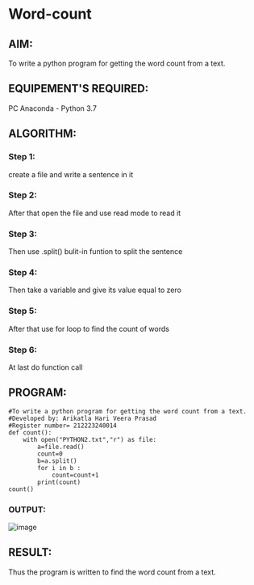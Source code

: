 # Word-count
## AIM:
To write a python program for getting the word count from a text.
## EQUIPEMENT'S REQUIRED: 
PC
Anaconda - Python 3.7
## ALGORITHM: 
### Step 1:
create a file and write a sentence in it
### Step 2: 
 After that open the file and use read mode to read it
### Step 3: 
Then use .split() bulit-in funtion to split the sentence
### Step 4:  
Then take a variable and give its value equal to zero
### Step 5: 
After that use for loop to find the count of words 
### Step 6: 
At last do function call
## PROGRAM:
```
#To write a python program for getting the word count from a text.
#Developed by: Arikatla Hari Veera Prasad
#Register number= 212223240014
def count():
    with open("PYTHON2.txt","r") as file:
        a=file.read()
        count=0
        b=a.split()
        for i in b :
            count=count+1
        print(count)
count()
```
### OUTPUT:
![image](https://github.com/Hariveeraprasad-2006/Word-count/assets/145049988/a898cf7d-6f5e-42fa-b6ab-52247aea5bed)
## RESULT:
Thus the program is written to find the word count from a text.
